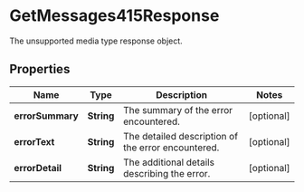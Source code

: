 

# GetMessages415Response

The unsupported media type response object.

## Properties

| Name | Type | Description | Notes |
|------------ | ------------- | ------------- | -------------|
|**errorSummary** | **String** | The summary of the error encountered. |  [optional] |
|**errorText** | **String** | The detailed description of the error encountered. |  [optional] |
|**errorDetail** | **String** | The additional details describing the error. |  [optional] |



